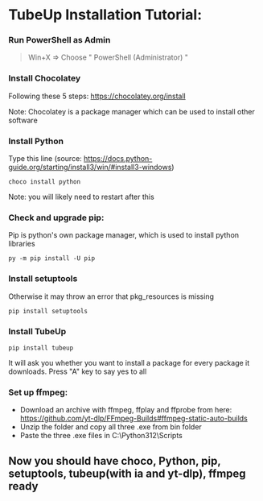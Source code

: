 # TubeUp Installation Tutorial:

### Run PowerShell as Admin
> Win+X => Choose " PowerShell (Administrator) "

### Install Chocolatey
Following these 5 steps: https://chocolatey.org/install

Note: Chocolatey is a package manager which can be used to install other software

### Install Python
Type this line (source: https://docs.python-guide.org/starting/install3/win/#install3-windows)

`choco install python`

Note: you will likely need to restart after this

### Check and upgrade pip:
Pip is python's own package manager, which is used to install python libraries

`py -m pip install -U pip`


### Install setuptools
Otherwise it may throw an error that pkg_resources is missing

`pip install setuptools`

### Install TubeUp
`pip install tubeup`

It will ask you whether you want to install a package for every package it downloads. Press "A" key to say yes to all


### Set up ffmpeg:
 * Download an archive with ffmpeg, ffplay and ffprobe from here: https://github.com/yt-dlp/FFmpeg-Builds#ffmpeg-static-auto-builds
 * Unzip the folder and copy all three .exe from bin folder
 * Paste the three .exe files in C:\Python312\Scripts


## Now you should have choco, Python, pip, setuptools, tubeup(with ia and yt-dlp), ffmpeg ready
